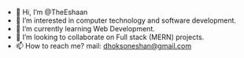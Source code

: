 - 👋 Hi, I’m @TheEshaan
- 👀 I’m interested in computer technology and software development.
- 🌱 I’m currently learning Web Development.
- 💞️ I’m looking to collaborate on Full stack (MERN) projects.
- 📫 How to reach me? mail: dhoksoneshan@gmail.com

<!---
TheEshaan/TheEshaan is a ✨ special ✨ repository because its `README.md` (this file) appears on your GitHub profile.
You can click the Preview link to take a look at your changes.
--->
